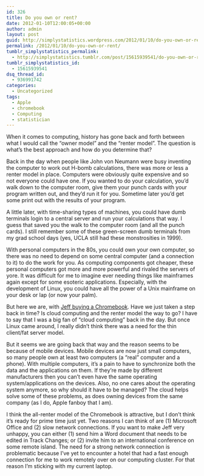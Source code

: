 ```yaml
---
id: 326
title: Do you own or rent?
date: 2012-01-10T12:00:05+00:00
author: admin
layout: post
guid: http://simplystatistics.wordpress.com/2012/01/10/do-you-own-or-rent
permalink: /2012/01/10/do-you-own-or-rent/
tumblr_simplystatistics_permalink:
  - http://simplystatistics.tumblr.com/post/15615939541/do-you-own-or-rent
tumblr_simplystatistics_id:
  - 15615939541
dsq_thread_id:
  - 936991742
categories:
  - Uncategorized
tags:
  - Apple
  - chromebook
  - Computing
  - statistician
---
```

When it comes to computing, history has gone back and forth between what I would call the &#8220;owner model&#8221; and the &#8220;renter model&#8221;. The question is what&#8217;s the best approach and how do you determine that?

Back in the day when people like John von Neumann were busy inventing the computer to work out H-bomb calculations, there was more or less a renter model in place. Computers were obviously quite expensive and so not everyone could have one. If you wanted to do your calculation, you&#8217;d walk down to the computer room, give them your punch cards with your program written out, and they&#8217;d run it for you. Sometime later you&#8217;d get some print out with the results of your program. 

A little later, with time-sharing types of machines, you could have dumb terminals login to a central server and run your calculations that way. I guess that saved you the walk to the computer room (and all the punch cards). I still remember some of these green-screen dumb terminals from my grad school days (yes, UCLA still had these monstrosities in 1999). 

With personal computers in the 80s, you could own your own computer, so there was no need to depend on some central computer (and a connection to it) to do the work for you. As computing components got cheaper, these personal computers got more and more powerful and rivaled the servers of yore. It was difficult for me to imagine ever needing things like mainframes again except for some esoteric applications. Especially, with the development of Linux, you could have all the power of a Unix mainframe on your desk or lap (or now your palm). 

But here we are, with <a href="http://simplystatistics.tumblr.com/post/15565843517/a-statistician-and-apple-fanboy-buys-a-chromebook-and" target="_blank">Jeff buying a Chromebook</a>. Have we just taken a step back in time? Is cloud computing and the renter model the way to go? I have to say that I was a big fan of &#8220;cloud computing&#8221; back in the day. But once Linux came around, I really didn&#8217;t think there was a need for the thin client/fat server model.

But it seems we are going back that way and the reason seems to be because of mobile devices. Mobile devices are now just small computers, so many people own at least two computers (a &#8220;real&#8221; computer and a phone). With multiple computers, it&#8217;s a pain to have to synchronize both the data and the applications on them. If they&#8217;re made by different manufacturers then you can&#8217;t even have the same operating system/applications on the devices. Also, no one cares about the operating system anymore, so why should it have to be managed? The cloud helps solve some of these problems, as does owning devices from the same company (as I do, Apple fanboy that I am).

I think the all-renter model of the Chromebook is attractive, but I don&#8217;t think it&#8217;s ready for prime time just yet. Two reasons I can think of are (1) Microsoft Office and (2) slow network connections. If you want to make Jeff very unhappy, you can either (1) send him a Word document that needs to be edited in Track Changes; or (2) invite him to an international conference on some remote island. The need for a strong network connection is problematic because I&#8217;ve yet to encounter a hotel that had a fast enough connection for me to work remotely over on our computing cluster. For that reason I&#8217;m sticking with my current laptop.